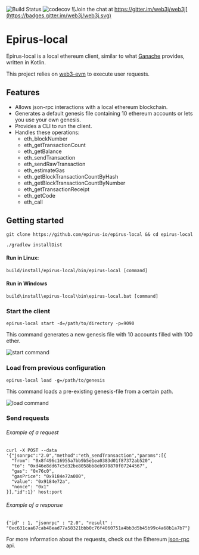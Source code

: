 ![Build Status](https://travis-ci.com/epirus-io/epirus-local.svg?branch=master)
![codecov](https://codecov.io/gh/epirus-io/epirus-local/branch/master/graph/badge.svg)
![Join the chat at https://gitter.im/web3j/web3j](https://badges.gitter.im/web3j/web3j.svg)
# Epirus-local

Epirus-local is a local ethereum client, similar to what [Ganache](https://github.com/trufflesuite/ganache) provides, written in Kotlin.

This project relies on [web3-evm](https://github.com/web3j/web3j-evm) to execute user requests.

## Features
- Allows json-rpc interactions with a local ethereum blockchain.
- Generates a default genesis file containing 10 ethereum accounts or lets you use your own genesis.
- Provides a CLI to run the client.
- Handles these operations:
    - eth_blockNumber
    - eth_getTransactionCount
    - eth_getBalance
    - eth_sendTransaction
    - eth_sendRawTransaction
    - eth_estimateGas
    - eth_getBlockTransactionCountByHash
    - eth_getBlockTransactionCountByNumber
    - eth_getTransactionReceipt
    - eth_getCode
    - eth_call
    
    
## Getting started
`git clone https://github.com/epirus-io/epirus-local && cd epirus-local`
    
`./gradlew installDist`
    
#### Run in Linux:
`build/install/epirus-local/bin/epirus-local [command]`
    
#### Run in Windows
`build\install\epirus-local\bin\epirus-local.bat [command]`


### Start the client

```
epirus-local start -d=/path/to/directory -p=9090
```
This command generates a new genesis file with 10 accounts filled with 100 ether.

![start command](https://raw.githubusercontent.com/epirus-io/epirus-local/master/resources/epirus-local-start-command-demo.gif)

### Load from previous configuration

```
epirus-local load -g=/path/to/genesis
```
This command loads a pre-existing genesis-file from a certain path.

![load command](https://raw.githubusercontent.com/epirus-io/epirus-local/master/resources/epirus-local-load-command-demo.gif)


### Send requests

###### Example of a request
```
curl -X POST --data '{"jsonrpc":"2.0","method":"eth_sendTransaction","params":[{
  "from": "0x8f496c16955a7bb9b5e1ea0383d01f87372ab520",
  "to": "0xd46e8dd67c5d32be8058bb8eb970870f07244567",
  "gas": "0x76c0", 
  "gasPrice": "0x9184e72a000", 
  "value": "0x9184e72a",
  "nonce": "0x1"
}],"id":1}' host:port
```

###### Example of a response
```
{"id" : 1, "jsonrpc" : "2.0", "result" : "0xc631caa67cab48ead77a58321bbb0c76f4060751a4bb3d5b45b99c4a68b1a7b7"}
```

For more information about the requests, check out the Ethereum [json-rpc](https://github.com/ethereum/wiki/wiki/JSON-RPC) api.
